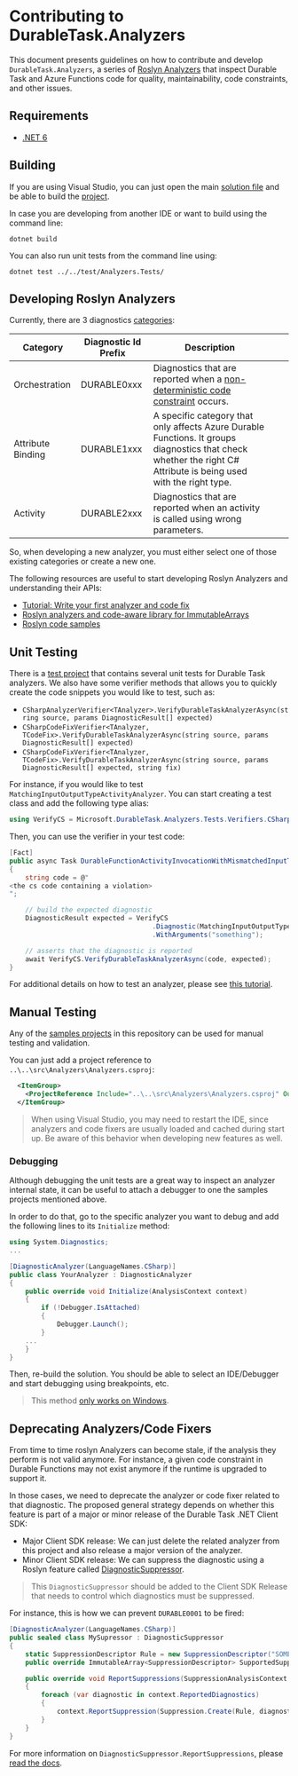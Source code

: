 # Contributing to DurableTask.Analyzers

This document presents guidelines on how to contribute and develop `DurableTask.Analyzers`,
a series of [Roslyn Analyzers](https://learn.microsoft.com/en-us/visualstudio/code-quality/roslyn-analyzers-overview?view=vs-2022)
that inspect Durable Task and Azure Functions code for quality, maintainability, code constraints, and other issues. 

## Requirements

- [.NET 6](https://dotnet.microsoft.com/en-us/download/dotnet/6.0)

## Building

If you are using Visual Studio, you can just open the main [solution file](../../Microsoft.DurableTask.sln)
and be able to build the [project](./Analyzers.csproj). 

In case you are developing from another IDE or want to build using the command line:

```shell
dotnet build
```

You can also run unit tests from the command line using: 

```shell
dotnet test ../../test/Analyzers.Tests/
```

## Developing Roslyn Analyzers

Currently, there are 3 diagnostics [categories](./AnalyzersCategories.cs):

| Category          | Diagnostic Id Prefix | Description                                                                                                                                                                                |   |   |
|-------------------|----------------------|--------------------------------------------------------------------------------------------------------------------------------------------------------------------------------------------|---|---|
| Orchestration     | DURABLE0xxx          | Diagnostics that are reported when a [non-deterministic code constraint](https://learn.microsoft.com/en-us/azure/azure-functions/durable/durable-functions-code-constraints?tabs=csharp) occurs. |   |   |
| Attribute Binding | DURABLE1xxx          | A specific category that only affects Azure Durable Functions. It groups diagnostics that check whether the right C# Attribute is being used with the right type.                          |   |   |
| Activity          | DURABLE2xxx          | Diagnostics that are reported when an activity is called using wrong parameters.                                                                                                           |   |   |

So, when developing a new analyzer, you must either select one of those existing categories or create a new one.

The following resources are useful to start developing Roslyn Analyzers and understanding their APIs:

- [Tutorial: Write your first analyzer and code fix](https://learn.microsoft.com/en-us/dotnet/csharp/roslyn-sdk/tutorials/how-to-write-csharp-analyzer-code-fix)
- [Roslyn analyzers and code-aware library for ImmutableArrays](https://learn.microsoft.com/en-us/visualstudio/extensibility/roslyn-analyzers-and-code-aware-library-for-immutablearrays?view=vs-2022)
- [Roslyn code samples](https://github.com/dotnet/roslyn/blob/main/docs/analyzers/Analyzer%20Samples.md)

## Unit Testing

There is a [test project](../../test/Analyzers.Tests/) that contains several unit tests for Durable Task analyzers.
We also have some verifier methods that allows you to quickly create the code snippets you would like to test,
such as:

- `CSharpAnalyzerVerifier<TAnalyzer>.VerifyDurableTaskAnalyzerAsync(string source, params DiagnosticResult[] expected)`
- `CSharpCodeFixVerifier<TAnalyzer, TCodeFix>.VerifyDurableTaskAnalyzerAsync(string source, params DiagnosticResult[] expected)`
- `CSharpCodeFixVerifier<TAnalyzer, TCodeFix>.VerifyDurableTaskAnalyzerAsync(string source, params DiagnosticResult[] expected, string fix)`

For instance, if you would like to test `MatchingInputOutputTypeActivityAnalyzer`.
You can start creating a test class and add the following type alias:

```cs
using VerifyCS = Microsoft.DurableTask.Analyzers.Tests.Verifiers.CSharpAnalyzerVerifier<Microsoft.DurableTask.Analyzers.Activities.MatchingInputOutputTypeActivityAnalyzer>;
```

Then, you can use the verifier in your test code:

```cs
[Fact]
public async Task DurableFunctionActivityInvocationWithMismatchedInputType()
{
    string code = @"
<the cs code containing a violation>
";

    // build the expected diagnostic
    DiagnosticResult expected = VerifyCS
                                    .Diagnostic(MatchingInputOutputTypeActivityAnalyzer.InputArgumentTypeMismatchDiagnosticId)
                                    .WithArguments("something");

    // asserts that the diagnostic is reported
    await VerifyCS.VerifyDurableTaskAnalyzerAsync(code, expected);
}
```

For additional details on how to test an analyzer, please see [this tutorial](https://learn.microsoft.com/en-us/dotnet/csharp/roslyn-sdk/tutorials/how-to-write-csharp-analyzer-code-fix#build-unit-tests).

## Manual Testing

Any of the [samples projects](../../samples/) in this repository can be used for manual testing and validation.

You can just add a project reference to `..\..\src\Analyzers\Analyzers.csproj`:

```xml
  <ItemGroup>
    <ProjectReference Include="..\..\src\Analyzers\Analyzers.csproj" OutputItemType="Analyzer" ReferenceOutputAssembly="false" />
  </ItemGroup>
```

> When using Visual Studio, you may need to restart the IDE, since analyzers and code fixers are usually loaded and cached during start up.
Be aware of this behavior when developing new features as well.

### Debugging

Although debugging the unit tests are a great way to inspect an analyzer internal state,
it can be useful to attach a debugger to one the samples projects mentioned above.

In order to do that, go to the specific analyzer you want to debug and add the following lines to its `Initialize` method:

```cs
using System.Diagnostics;
...

[DiagnosticAnalyzer(LanguageNames.CSharp)]
public class YourAnalyzer : DiagnosticAnalyzer
{
    public override void Initialize(AnalysisContext context)
    {
        if (!Debugger.IsAttached)
        {
            Debugger.Launch();
        }
    ...
    }
}
```

Then, re-build the solution. You should be able to select an IDE/Debugger and start debugging using breakpoints, etc.

> This method [only works on Windows](https://learn.microsoft.com/en-us/dotnet/api/system.diagnostics.debugger.launch?view=net-8.0).

## Deprecating Analyzers/Code Fixers

From time to time roslyn Analyzers can become stale, if the analysis they perform is not valid anymore.
For instance, a given code constraint in Durable Functions may not exist anymore if the runtime is upgraded to support it.

In those cases, we need to deprecate the analyzer or code fixer related to that diagnostic.
The proposed general strategy depends on whether this feature is part of a major or minor release of the Durable Task .NET Client SDK:

- Major Client SDK release: We can just delete the related analyzer from this project and also release a major version of the analyzer.
- Minor Client SDK release: We can suppress the diagnostic using a Roslyn feature called [DiagnosticSuppressor](https://github.com/dotnet/roslyn/blob/main/docs/analyzers/DiagnosticSuppressorDesign.md).

> This `DiagnosticSuppressor` should be added to the Client SDK Release that needs to control which diagnostics must be suppressed.

For instance, this is how we can prevent `DURABLE0001` to be fired:

```cs
[DiagnosticAnalyzer(LanguageNames.CSharp)]
public sealed class MySupressor : DiagnosticSuppressor
{
    static SuppressionDescriptor Rule = new SuppressionDescriptor("SOMETHING123", "DURABLE0001", "no longer make sense");
    public override ImmutableArray<SuppressionDescriptor> SupportedSuppressions => [Rule];

    public override void ReportSuppressions(SuppressionAnalysisContext context)
    {
        foreach (var diagnostic in context.ReportedDiagnostics)
        {
            context.ReportSuppression(Suppression.Create(Rule, diagnostic));
        }
    }
}
```

For more information on `DiagnosticSuppressor.ReportSuppressions`, please [read the docs](https://learn.microsoft.com/en-us/dotnet/api/microsoft.codeanalysis.diagnostics.diagnosticsuppressor.reportsuppressions?view=roslyn-dotnet-4.3.0#microsoft-codeanalysis-diagnostics-diagnosticsuppressor-reportsuppressions(microsoft-codeanalysis-diagnostics-suppressionanalysiscontext)).
